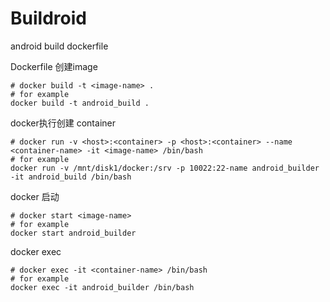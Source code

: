 # Buildroid
android build dockerfile

Dockerfile 创建image

    # docker build -t <image-name> .
    # for example
    docker build -t android_build .
    
docker执行创建 container

    # docker run -v <host>:<container> -p <host>:<container> --name <container-name> -it <image-name> /bin/bash
    # for example
    docker run -v /mnt/disk1/docker:/srv -p 10022:22-name android_builder -it android_build /bin/bash
    
docker 启动
    
    # docker start <image-name>
    # for example
    docker start android_builder

docker exec

    # docker exec -it <container-name> /bin/bash
    # for example
    docker exec -it android_builder /bin/bash
